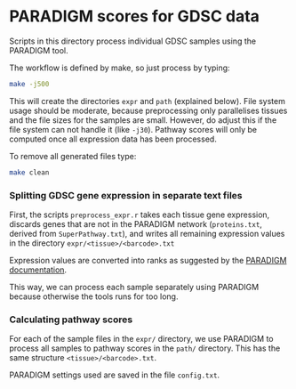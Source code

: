 PARADIGM scores for GDSC data
=============================

Scripts in this directory process individual GDSC samples using the PARADIGM
tool.

The workflow is defined by make, so just process by typing:

```bash
make -j500
```

This will create the directories `expr` and `path` (explained below). File
system usage should be moderate, because preprocessing only parallelises
tissues and the file sizes for the samples are small. However, do adjust this
if the file system can not handle it (like `-j30`). Pathway scores will only be
computed once all expression data has been processed.

To remove all generated files type:

```bash
make clean
```

### Splitting GDSC gene expression in separate text files

First, the scripts `preprocess_expr.r` takes each tissue gene expression,
discards genes that are not in the PARADIGM network (`proteins.txt`,
derived from `SuperPathway.txt`), and
writes all remaining expression values in the directory
`expr/<tissue>/<barcode>.txt`

Expression values are converted into ranks as suggested by the [PARADIGM
documentation](https://sysbio.soe.ucsc.edu/paradigm/ParadigmDocumentation.pdf).

This way, we can process each sample separately using PARADIGM because
otherwise the tools runs for too long.

### Calculating pathway scores

For each of the sample files in the `expr/` directory, we use PARADIGM to
process all samples to pathway scores in the `path/` directory. This has the
same structure `<tissue>/<barcode>.txt`.

PARADIGM settings used are saved in the file `config.txt`.
